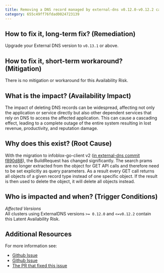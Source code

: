 ```yaml
---
title: Removing a DNS record managed by external-dns v0.12.0-v0.12.2 causes all DNS records in Infoblox instances to be deleted.
category: 655c49ff76fdad0024723139
---
```


## How to fix it, long-term fix? (Remediation)

Upgrade your External DNS version to `v0.13.1` or above.

## How to fix it, short-term workaround? (Mitigation)

There is no mitigation or workaround for this Availability Risk.

## What is the impact? (Availability Impact)

The impact of deleting DNS records can be widespread, affecting not only the application or service directly but also other dependent services that rely on DNS to access the affected application. This can cause a cascading effect, leading to a complete outage of the entire system resulting in lost revenue, productivity, and reputation damage.

## Why does this exist? (Root Cause)

With the migration to infoblox-go-client v2 ([in external-dns commit f890d88](https://github.com/kubernetes-sigs/external-dns/commit/f890d882e206240bdf34700a6c77775c424b5c11)), the BuildRequest has changed significantly. The search prams are no longer extracted from the object for GET API calls and therefore need to be set explicitly as query parameters. As a result every GET call returns all objects of a given record type instead of one specific object. If the result is then used to delete the object, it will delete all objects instead.

## Who is impacted and when? (Trigger Conditions)

_Affected Versions_  
All clusters using ExternalDNS versions `>= 0.12.0` and `<=v0.12.2` contain this Latent Availability Risk.

## Additional Resources

For more information see:

- [Github Issue](https://github.com/kubernetes-sigs/external-dns/issues/2931)
- [Github Issue](https://github.com/kubernetes-sigs/external-dns/issues/3070)
- [The PR that fixed this issue](https://github.com/kubernetes-sigs/external-dns/pull/2890)